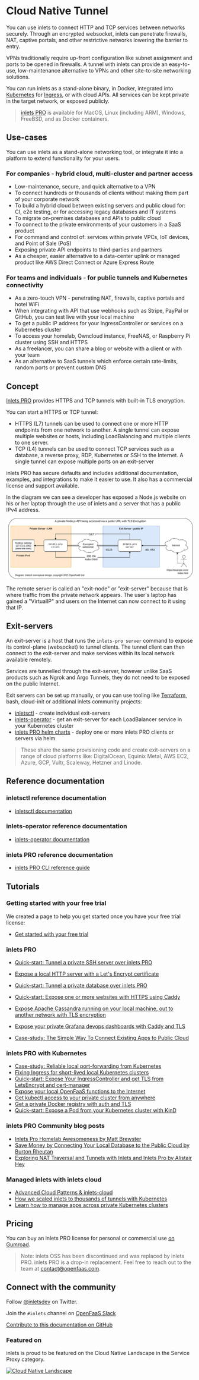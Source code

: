 # Cloud Native Tunnel

You can use inlets to connect HTTP and TCP services between networks securely. Through an encrypted websocket, inlets can penetrate firewalls, NAT, captive portals, and other restrictive networks lowering the barrier to entry.

VPNs traditionally require up-front configuration like subnet assignment and ports to be opened in firewalls. A tunnel with inlets can provide an easy-to-use, low-maintenance alternative to VPNs and other site-to-site networking solutions. 

You can run inlets as a stand-alone binary, in Docker, integrated into [Kubernetes](https://kubernetes.io) for [Ingress](https://kubernetes.io/docs/concepts/services-networking/ingress/), or with cloud APIs. All services can be kept private in the target network, or exposed publicly.

> [inlets PRO](https://inlets.dev/) is available for MacOS, Linux (including ARM), Windows, FreeBSD, and as Docker containers.

## Use-cases

You can use inlets as a stand-alone networking tool, or integrate it into a platform to extend functionality for your users.

### For companies - hybrid cloud, multi-cluster and partner access

* Low-maintenance, secure, and quick alternative to a VPN
* To connect hundreds or thousands of clients without making them part of your corporate network 
* To build a hybrid cloud between existing servers and public cloud for: CI, e2e testing, or for accessing legacy databases and IT systems
* To migrate on-premises databases and APIs to public cloud
* To connect to the private environments of your customers in a SaaS product
* For command and control of: services within private VPCs, IoT devices, and Point of Sale (PoS)
* Exposing private API endpoints to third-parties and partners
* As a cheaper, easier alternative to a data-center uplink or managed product like AWS Direct Connect or Azure Express Route

### For teams and individuals - for public tunnels and Kubernetes connectivity

* As a zero-touch VPN - penetrating NAT, firewalls, captive portals and hotel WiFi
* When integrating with API that use webhooks such as Stripe, PayPal or GitHub, you can test live with your local machine
* To get a public IP address for your IngressController or services on a Kubernetes cluster
* To access your homelab, Owncloud instance, FreeNAS, or Raspberry Pi cluster using SSH and HTTPS
* As a freelancer, you can share a blog or website with a client or with your team
* As an alternative to SaaS tunnels which enforce certain rate-limits, random ports or prevent custom DNS

## Concept

[Inlets PRO](https://inlets.dev/) provides HTTPS and TCP tunnels with built-in TLS encryption.

You can start a HTTPS or TCP tunnel:

* HTTPS (L7) tunnels can be used to connect one or more HTTP endpoints from one network to another. A single tunnel can expose multiple websites or hosts, including LoadBalancing and multiple clients to one server.
* TCP (L4) tunnels can be used to connect TCP services such as a database, a reverse proxy, RDP, Kubernetes or SSH to the Internet. A single tunnel can expose multiple ports on an exit-server

inlets PRO has secure defaults and includes additional documentation, examples, and integrations to make it easier to use. It also has a commercial license and support available.

In the diagram we can see a developer has exposed a Node.js website on his or her laptop through the use of inlets and a server that has a public IPv4 address.

![Conceptual diagram for inlets](images/conceptual.png)

The remote server is called an "exit-node" or "exit-server" because that is where traffic from the private network appears. The user's laptop has gained a "VirtualIP" and users on the Internet can now connect to it using that IP.

## Exit-servers

An exit-server is a host that runs the `inlets-pro server` command to expose its control-plane (websocket) to tunnel clients. The tunnel client can then connect to the exit-server and make services within its local network available remotely.

Services are tunnelled through the exit-server, however unlike SaaS products such as Ngrok and Argo Tunnels, they do not need to be exposed on the public Internet. 

Exit servers can be set up manually, or you can use tooling like [Terraform](https://www.terraform.io), bash, cloud-init or additional inlets community projects:

* [inletsctl](https://github.com/inlets/inletsctl)  - create individual exit-servers
* [inlets-operator](https://github.com/inlets/inlets-operator) - get an exit-server for each LoadBalancer service in your Kubernetes cluster
* [inlets PRO helm charts](https://github.com/inlets/inlets-pro/tree/master/chart) - deploy one or more inlets PRO clients or servers via helm

> These share the same provisioning code and create exit-servers on a range of cloud platforms like: DigitalOcean, Equinix Metal, AWS EC2, Azure, GCP, Vultr, Scaleway, Hetzner and Linode.

## Reference documentation

### inletsctl reference documentation

* [inletsctl documentation](/tools/inletsctl?id=inletsctl-reference-documentation)

### inlets-operator reference documentation

* [inlets-operator documentation](/tools/inlets-operator?id=inlets-operator-reference-documentation)

### inlets PRO reference documentation

* [inlets PRO CLI reference guide](https://github.com/inlets/inlets-pro/blob/master/docs/cli-reference.md)

## Tutorials

### Getting started with your free trial

We created a page to help you get started once you have your free trial license:

* [Get started with your free trial](/get-started/free-trial?id=get-started-with-your-free-trial)

### inlets PRO

* [Quick-start: Tunnel a private SSH server over inlets PRO](/get-started/quickstart-tcp-ssh)
* [Expose a local HTTP server with a Let's Encrypt certificate](/get-started/quickstart-http)
* [Quick-start: Tunnel a private database over inlets PRO](/get-started/quickstart-tcp-database)

* [Quick-start: Expose one or more websites with HTTPS using Caddy](/get-started/quickstart-caddy)
* [Expose Apache Cassandra running on your local machine, out to another network with TLS encryption](https://github.com/inlets/inlets-pro/blob/master/docs/cassandra-tutorial.md)
* [Expose your private Grafana devops dashboards with Caddy and TLS](https://blog.alexellis.io/expose-grafana-dashboards/)
* [Case-study: The Simple Way To Connect Existing Apps to Public Cloud](https://inlets.dev/blog/2021/04/07/simple-hybrid-cloud.html)

### inlets PRO with Kubernetes

* [Case-study: Reliable local port-forwarding from Kubernetes](https://inlets.dev/blog/2021/04/13/local-port-forwarding-kubernetes.html)
* [Fixing Ingress for short-lived local Kubernetes clusters](https://inlets.dev/blog/2021/07/08/short-lived-clusters.html)
* [Quick-start: Expose Your IngressController and get TLS from LetsEncrypt and cert-manager](/get-started/quickstart-ingresscontroller-cert-manager?id=expose-your-ingresscontroller-and-get-tls-from-letsencrypt)
* [Expose your local OpenFaaS functions to the Internet](https://inlets.dev/blog/2020/10/15/openfaas-public-endpoints.html)
* [Get kubectl access to your private cluster from anywhere](https://blog.alexellis.io/get-private-kubectl-access-anywhere/)
* [Get a private Docker registry with auth and TLS](https://blog.alexellis.io/get-a-tls-enabled-docker-registry-in-5-minutes/)
* [Quick-start: Expose a Pod from your Kubernetes cluster with KinD](/get-started/quickstart-k8s-pod)

### inlets PRO Community blog posts

* [Inlets Pro Homelab Awesomeness by Matt Brewster](https://blog.brewsterops.dev/post/inlets-pro-homelab/)
* [Save Money by Connecting Your Local Database to the Public Cloud by Burton Rheutan](https://medium.com/@burtonr/local-database-for-the-cloud-with-inlets-pro-ac0488cc54e0)
* [Exploring NAT Traversal and Tunnels with Inlets and Inlets Pro by Alistair Hey](https://blog.heyal.co.uk/inlets-pro/)

### Managed inlets with inlets cloud
* [Advanced Cloud Patterns & inlets-cloud](https://inlets.dev/blog/2020/10/08/advanced-cloud-patterns.html)
* [How we scaled inlets to thousands of tunnels with Kubernetes](https://inlets.dev/blog/2021/03/15/scaling-inlets.html)
* [Learn how to manage apps across private Kubernetes clusters](https://inlets.dev/blog/2021/06/02/argocd-private-clusters.html)

## Pricing

You can buy an inlets PRO license for personal or commercial use [on Gumroad](https://inlets.dev/pricing).

> Note: inlets OSS has been discontinued and was replaced by inlets PRO. inlets PRO is a drop-in replacement. Feel free to reach out to the team at [contact@openfaas.com](contact@openfaas.com).

## Connect with the community

Follow [@inletsdev](https://twitter.com/inletsdev) on Twitter.

Join the `#inlets` channel on [OpenFaaS Slack](https://slack.openfaas.io/)

[Contribute to this documentation on GitHub](https://github.com/inlets/docs/)

### Featured on

inlets is proud to be featured on the Cloud Native Landscape in the Service Proxy category.

<p><a href="https://landscape.cncf.io"><img width="200px" src="/images/cncf-landscape-left-logo.svg" alt="Cloud Native Landscape"></a></p>
